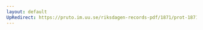 ```yaml
---
layout: default
UpRedirect: https://pruto.im.uu.se/riksdagen-records-pdf/1871/prot-1871--fk--222/prot-1871--fk--222_073.pdf
---
```

